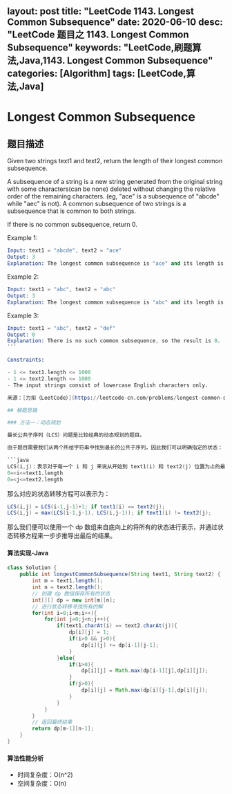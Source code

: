 layout: post
title:  "LeetCode 1143. Longest Common Subsequence"
date:  2020-06-10
desc: "LeetCode 题目之 1143. Longest Common Subsequence"
keywords: "LeetCode,刷题算法,Java,1143. Longest Common Subsequence"
categories: [Algorithm]
tags: [LeetCode,算法,Java]
---
# Longest Common Subsequence

## 题目描述

Given two strings text1 and text2, return the length of their longest common subsequence.

A subsequence of a string is a new string generated from the original string with some characters(can be none) deleted without changing the relative order of the remaining characters. (eg, "ace" is a subsequence of "abcde" while "aec" is not). A common subsequence of two strings is a subsequence that is common to both strings.

If there is no common subsequence, return 0.

Example 1:

```s
Input: text1 = "abcde", text2 = "ace" 
Output: 3  
Explanation: The longest common subsequence is "ace" and its length is 3.
```

Example 2:

```s
Input: text1 = "abc", text2 = "abc"
Output: 3
Explanation: The longest common subsequence is "abc" and its length is 3.
```

Example 3:

```s
Input: text1 = "abc", text2 = "def"
Output: 0
Explanation: There is no such common subsequence, so the result is 0.
``` 

Constraints:

- 1 <= text1.length <= 1000
- 1 <= text2.length <= 1000
- The input strings consist of lowercase English characters only.

来源：[力扣（LeetCode）](https://leetcode-cn.com/problems/longest-common-subsequence)

## 解题思路

### 方法一：动态规划

最长公共子序列（LCS）问题是比较经典的动态规划的题目。

由于题目需要我们从两个所给字符串中找到最长的公共子序列，因此我们可以明确指定的状态：

```java
LCS(i,j)：表示对于每一个 i 和 j 来说从开始到 text1(i) 和 text2(j) 位置为止的最长公共子序列的长度。
0=<i<=text1.length
0=<j<=text2.length
```

那么对应的状态转移方程可以表示为：

```java
LCS(i,j) = LCS(i-1,j-1)+1; if text1(i) == text2(j);
LCS(i,j) = max(LCS(i-1,j-1), LCS(i,j-1)); if text1(i) != text2(j);
```

那么我们便可以使用一个 dp 数组来自底向上的将所有的状态进行表示，并通过状态转移方程来一步步推导出最后的结果。

#### 算法实现-Java

```java
class Solution {
    public int longestCommonSubsequence(String text1, String text2) {
        int m = text1.length();
        int n = text2.length();
        // 创建 dp 数组保存所有的状态
        int[][] dp = new int[m][n];
        // 进行状态转移寻找所有的解
        for(int i=0;i<m;i++){
            for(int j=0;j<n;j++){
                if(text1.charAt(i) == text2.charAt(j)){
                    dp[i][j] = 1;
                    if(i>0 && j>0){
                        dp[i][j] += dp[i-1][j-1];
                    }
                }else{
                    if(i>0){
                        dp[i][j] = Math.max(dp[i-1][j],dp[i][j]);
                    }
                    if(j>0){
                        dp[i][j] = Math.max(dp[i][j-1],dp[i][j]);
                    }
                }
            }
        }
        // 返回最终结果
        return dp[m-1][n-1];
    }
}
```

#### 算法性能分析

- 时间复杂度：O(n^2)
- 空间复杂度：O(n)
